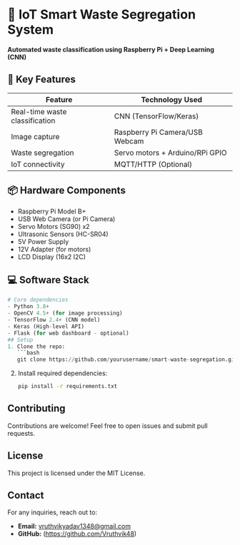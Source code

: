 # 🚮 IoT Smart Waste Segregation System
**Automated waste classification using Raspberry Pi + Deep Learning (CNN)**

## 🌟 Key Features
| Feature | Technology Used |
|---------|-----------------|
| Real-time waste classification | CNN (TensorFlow/Keras) |
| Image capture | Raspberry Pi Camera/USB Webcam |
| Waste segregation | Servo motors + Arduino/RPi GPIO |
| IoT connectivity | MQTT/HTTP (Optional) |

## 📦 Hardware Components
- Raspberry Pi Model B+
- USB Web Camera (or Pi Camera)
- Servo Motors (SG90) x2
- Ultrasonic Sensors (HC-SR04) 
- 5V Power Supply
- 12V Adapter (for motors)
- LCD Display (16x2 I2C)

## 💻 Software Stack
```python
# Core dependencies
- Python 3.8+
- OpenCV 4.5+ (for image processing)
- TensorFlow 2.4+ (CNN model)
- Keras (High-level API)
- Flask (for web dashboard - optional)
## Setup  
1. Clone the repo:  
   ```bash
   git clone https://github.com/yourusername/smart-waste-segregation.git
   ```
2. Install required dependencies:
   ```sh
   pip install -r requirements.txt
   ```


## Contributing
Contributions are welcome! Feel free to open issues and submit pull requests.

## License
This project is licensed under the MIT License.

## Contact
For any inquiries, reach out to:
- **Email:** vruthvikyadav1348@gmail.com
- **GitHub:** (https://github.com/Vruthvik48)